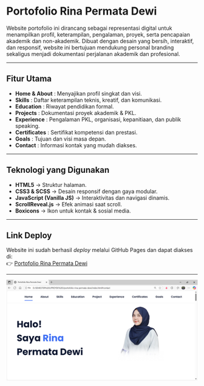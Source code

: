 # Portofolio Rina Permata Dewi

Website portofolio ini dirancang sebagai representasi digital untuk menampilkan profil, keterampilan, pengalaman, proyek, serta pencapaian akademik dan non-akademik. Dibuat dengan desain yang bersih, interaktif, dan responsif, website ini bertujuan mendukung personal branding sekaligus menjadi dokumentasi perjalanan akademik dan profesional.

---

## Fitur Utama
- **Home & About** : Menyajikan profil singkat dan visi.  
- **Skills** : Daftar keterampilan teknis, kreatif, dan komunikasi.  
- **Education** : Riwayat pendidikan formal.  
- **Projects** : Dokumentasi proyek akademik & PKL.  
- **Experience** : Pengalaman PKL, organisasi, kepanitiaan, dan publik speaking.  
- **Certificates** : Sertifikat kompetensi dan prestasi.  
- **Goals** : Tujuan dan visi masa depan.  
- **Contact** : Informasi kontak yang mudah diakses.  

---

## Teknologi yang Digunakan
- **HTML5** → Struktur halaman.  
- **CSS3 & SCSS** → Desain responsif dengan gaya modular.  
- **JavaScript (Vanilla JS)** → Interaktivitas dan navigasi dinamis.  
- **ScrollReveal.js** → Efek animasi saat scroll.  
- **Boxicons** → Ikon untuk kontak & sosial media.  

---

## Link Deploy
Website ini sudah berhasil *deploy* melalui GitHub Pages dan dapat diakses di:  
👉 [Portofolio Rina Permata Dewi](https://rinapermata2610.github.io/portfolio-rina/)  

---

![preview img](/preview.png)

